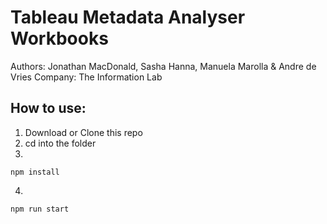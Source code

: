 # Tableau Metadata Analyser Workbooks

Authors: Jonathan MacDonald, Sasha Hanna, Manuela Marolla & Andre de Vries
Company: The Information Lab

## How to use:

1. Download or Clone this repo
2. cd into the folder
3.

```
npm install
```

4.

```
npm run start
```
